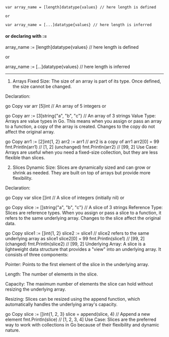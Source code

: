

```
var array_name = [length]datatype{values} // here length is defined

or

var array_name = [...]datatype{values} // here length is inferred

```



#### or declaring with :=

array_name := [length]datatype{values} // here length is defined

or

array_name := [...]datatype{values} // here length is inferred


---


1. Arrays
Fixed Size: The size of an array is part of its type. Once defined, the size cannot be changed.

Declaration:

go
Copy
var arr [5]int // An array of 5 integers
or

go
Copy
arr := [3]string{"a", "b", "c"} // An array of 3 strings
Value Type: Arrays are value types in Go. This means when you assign or pass an array to a function, a copy of the array is created. Changes to the copy do not affect the original array.

go
Copy
arr1 := [2]int{1, 2}
arr2 := arr1 // arr2 is a copy of arr1
arr2[0] = 99
fmt.Println(arr1) // [1, 2] (unchanged)
fmt.Println(arr2) // [99, 2]
Use Case: Arrays are useful when you need a fixed-size collection, but they are less flexible than slices.

2. Slices
Dynamic Size: Slices are dynamically sized and can grow or shrink as needed. They are built on top of arrays but provide more flexibility.

Declaration:

go
Copy
var slice []int // A slice of integers (initially nil)
or

go
Copy
slice := []string{"a", "b", "c"} // A slice of 3 strings
Reference Type: Slices are reference types. When you assign or pass a slice to a function, it refers to the same underlying array. Changes to the slice affect the original data.

go
Copy
slice1 := []int{1, 2}
slice2 := slice1 // slice2 refers to the same underlying array as slice1
slice2[0] = 99
fmt.Println(slice1) // [99, 2] (changed)
fmt.Println(slice2) // [99, 2]
Underlying Array: A slice is a lightweight data structure that provides a "view" into an underlying array. It consists of three components:

Pointer: Points to the first element of the slice in the underlying array.

Length: The number of elements in the slice.

Capacity: The maximum number of elements the slice can hold without resizing the underlying array.

Resizing: Slices can be resized using the append function, which automatically handles the underlying array's capacity.

go
Copy
slice := []int{1, 2, 3}
slice = append(slice, 4) // Append a new element
fmt.Println(slice) // [1, 2, 3, 4]
Use Case: Slices are the preferred way to work with collections in Go because of their flexibility and dynamic nature.



